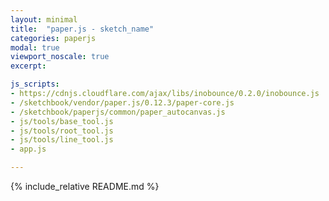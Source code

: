 ```yaml
---
layout: minimal
title:  "paper.js - sketch_name"
categories: paperjs
modal: true
viewport_noscale: true
excerpt: 

js_scripts:
- https://cdnjs.cloudflare.com/ajax/libs/inobounce/0.2.0/inobounce.js
- /sketchbook/vendor/paper.js/0.12.3/paper-core.js
- /sketchbook/paperjs/common/paper_autocanvas.js
- js/tools/base_tool.js
- js/tools/root_tool.js
- js/tools/line_tool.js
- app.js

---
```


{% include_relative README.md %}


